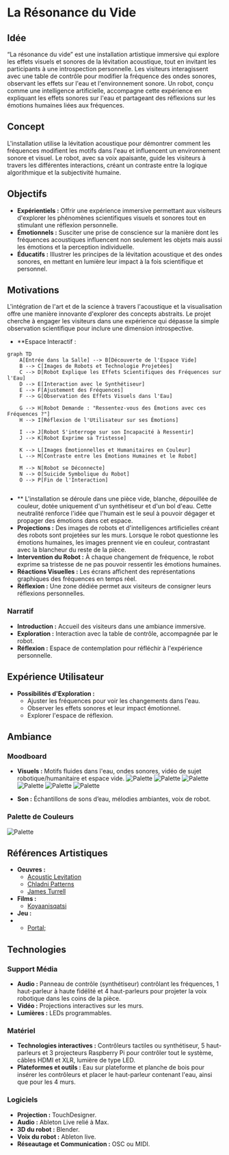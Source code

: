 # La Résonance du Vide

## Idée
“La résonance du vide” est une installation artistique immersive qui explore les effets visuels et sonores de la lévitation acoustique, tout en invitant les participants à une introspection personnelle. Les visiteurs interagissent avec une table de contrôle pour modifier la fréquence des ondes sonores, observant les effets sur l'eau et l'environnement sonore. Un robot, conçu comme une intelligence artificielle, accompagne cette expérience en expliquant les effets sonores sur l'eau et partageant des réflexions sur les émotions humaines liées aux fréquences.

## Concept
L'installation utilise la lévitation acoustique pour démontrer comment les fréquences modifient les motifs dans l'eau et influencent un environnement sonore et visuel. Le robot, avec sa voix apaisante, guide les visiteurs à travers les différentes interactions, créant un contraste entre la logique algorithmique et la subjectivité humaine.

## Objectifs
- **Expérientiels :** Offrir une expérience immersive permettant aux visiteurs d'explorer les phénomènes scientifiques visuels et sonores tout en stimulant une réflexion personnelle.
- **Émotionnels :** Susciter une prise de conscience sur la manière dont les fréquences acoustiques influencent non seulement les objets mais aussi les émotions et la perception individuelle.
- **Éducatifs :** Illustrer les principes de la lévitation acoustique et des ondes sonores, en mettant en lumière leur impact à la fois scientifique et personnel.

## Motivations
L'intégration de l'art et de la science à travers l'acoustique et la visualisation offre une manière innovante d'explorer des concepts abstraits. Le projet cherche à engager les visiteurs dans une expérience qui dépasse la simple observation scientifique pour inclure une dimension introspective.



- **Espace Interactif :

```mermaid
graph TD
    A[Entrée dans la Salle] --> B[Découverte de l'Espace Vide]
    B --> C[Images de Robots et Technologie Projetées]
    C --> D[Robot Explique les Effets Scientifiques des Fréquences sur l'Eau]
    D --> E[Interaction avec le Synthétiseur]
    E --> F[Ajustement des Fréquences]
    F --> G[Observation des Effets Visuels dans l'Eau]
    
    G --> H[Robot Demande : "Ressentez-vous des Émotions avec ces Fréquences ?"]
    H --> I[Réflexion de l'Utilisateur sur ses Émotions]
    
    I --> J[Robot S'interroge sur son Incapacité à Ressentir]
    J --> K[Robot Exprime sa Tristesse]
    
    K --> L[Images Émotionnelles et Humanitaires en Couleur]
    L --> M[Contraste entre les Émotions Humaines et le Robot]
    
    M --> N[Robot se Déconnecte]
    N --> O[Suicide Symbolique du Robot]
    O --> P[Fin de l'Interaction]


```




- ** L'installation se déroule dans une pièce vide, blanche, dépouillée de couleur, dotée uniquement d'un synthétiseur et d'un bol d'eau. Cette neutralité renforce l'idée que l'humain est le seul à pouvoir dégager et propager des émotions dans cet espace.
- **Projections :** Des images de robots et d'intelligences artificielles créant des robots sont projetées sur les murs. Lorsque le robot questionne les émotions humaines, les images prennent vie en couleur, contrastant avec la blancheur du reste de la pièce.
- **Intervention du Robot :** À chaque changement de fréquence, le robot exprime sa tristesse de ne pas pouvoir ressentir les émotions humaines.
- **Réactions Visuelles :** Les écrans affichent des représentations graphiques des fréquences en temps réel.
- **Réflexion :** Une zone dédiée permet aux visiteurs de consigner leurs réflexions personnelles.

### Narratif
- **Introduction :** Accueil des visiteurs dans une ambiance immersive.
- **Exploration :** Interaction avec la table de contrôle, accompagnée par le robot.
- **Réflexion :** Espace de contemplation pour réfléchir à l'expérience personnelle.

## Expérience Utilisateur
- **Possibilités d'Exploration :**
  - Ajuster les fréquences pour voir les changements dans l'eau.
  - Observer les effets sonores et leur impact émotionnel.
  - Explorer l'espace de réflexion.

## Ambiance
### Moodboard
- **Visuels :** Motifs fluides dans l'eau, ondes sonores, vidéo de sujet robotique/humanitaire et espace vide.
![Palette](medias/6.jpg)
![Palette](medias/5.jpg)
![Palette](medias/7.jpg)
![Palette](medias/3.jpg)
![Palette](medias/2.jpg)
![Palette](medias/1.jpg)

- **Son :** Échantillons de sons d’eau, mélodies ambiantes, voix de robot.



### Palette de Couleurs

![Palette](medias/palette.png)


## Références Artistiques
- **Oeuvres :**
  - [Acoustic Levitation](https://www.ancient-origins.net/news-science-space-mysterious-phenomena/acoustic-levitation-floating-wave-sound-00684)
  - [Chladni Patterns](https://youtu.be/eskZ3OORfYM)
  - [James Turrell](https://youtu.be/udlzm3Ea3RE)
- **Films :**
  - [Koyaanisqatsi](https://www.youtube.com/watch?v=BRItSHelLr4)
- **Jeu :**
- - [Portal;](https://youtu.be/KkNYZ430qGw)

## Technologies
### Support Média
- **Audio :** Panneau de contrôle (synthétiseur) contrôlant les fréquences, 1 haut-parleur à haute fidélité et 4 haut-parleurs pour projeter la voix robotique dans les coins de la pièce.
- **Vidéo :** Projections interactives sur les murs.
- **Lumières :** LEDs programmables.


### Matériel
- **Technologies interactives :** Contrôleurs tactiles ou synthétiseur, 5 haut-parleurs et 3 projecteurs Raspberry Pi pour contrôler tout le système, câbles HDMI et XLR, lumière de type LED.
- **Plateformes et outils :** Eau sur plateforme et planche de bois pour insérer les contrôleurs et placer le haut-parleur contenant l'eau, ainsi que pour les 4 murs.

### Logiciels
- **Projection :** TouchDesigner.
- **Audio :** Ableton Live relié à Max.
- **3D du robot :** Blender.
- **Voix du robot :** Ableton live.
- **Réseautage et Communication :** OSC ou MIDI.




